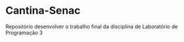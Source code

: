 Cantina-Senac
=============

Repositório desenvolver o trabalho final da disciplina de Laboratório de Programação 3
